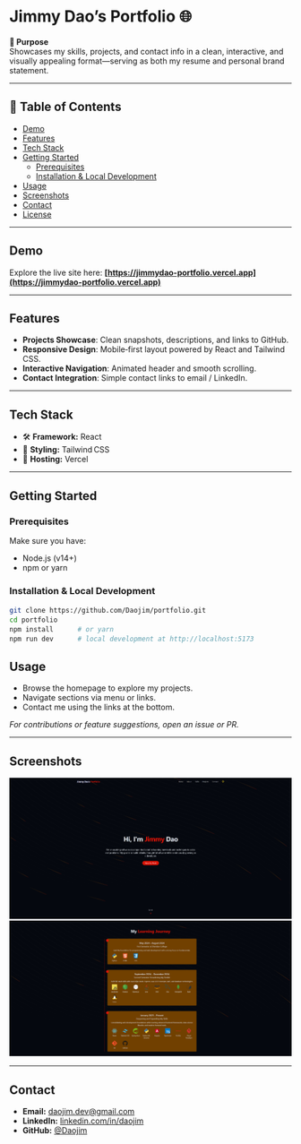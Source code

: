 # Jimmy Dao’s Portfolio 🌐

**🎯 Purpose**  
Showcases my skills, projects, and contact info in a clean, interactive, and visually appealing format—serving as both my resume and personal brand statement.

---

## 🧩 Table of Contents

- [Demo](#demo)
- [Features](#features)
- [Tech Stack](#tech-stack)
- [Getting Started](#getting-started)
  - [Prerequisites](#prerequisites)
  - [Installation & Local Development](#installation--local-development)
- [Usage](#usage)
- [Screenshots](#screenshots)
- [Contact](#contact)
- [License](#license)

---

## Demo

Explore the live site here: **[https://jimmydao-portfolio.vercel.app](https://jimmydao-portfolio.vercel.app)**

---

## Features

- **Projects Showcase**: Clean snapshots, descriptions, and links to GitHub.
- **Responsive Design**: Mobile‑first layout powered by React and Tailwind CSS.
- **Interactive Navigation**: Animated header and smooth scrolling.
- **Contact Integration**: Simple contact links to email / LinkedIn.

---

## Tech Stack

- 🛠️ **Framework:** React
- 🎨 **Styling:** Tailwind CSS
- 💼 **Hosting:** Vercel

---

## Getting Started

### Prerequisites

Make sure you have:

- Node.js (v14+)
- npm or yarn

### Installation & Local Development

```bash
git clone https://github.com/Daojim/portfolio.git
cd portfolio
npm install      # or yarn
npm run dev      # local development at http://localhost:5173
```

## Usage

- Browse the homepage to explore my projects.
- Navigate sections via menu or links.
- Contact me using the links at the bottom.

_For contributions or feature suggestions, open an issue or PR._

---

## Screenshots

![Screenshot 1](public/screenshots/screenshot1.png)
![Screenshot 2](public/screenshots/screenshot2.png)

---

## Contact

- **Email:** daojim.dev@gmail.com
- **LinkedIn:** [linkedin.com/in/daojim](https://linkedin.com/in/daojim)
- **GitHub:** [@Daojim](https://github.com/Daojim)

